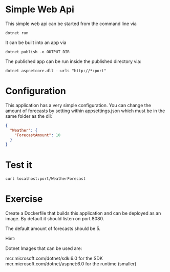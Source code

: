 # Simple Web Api

This simple web api can be started from the command line via
```shell
dotnet run
```

It can be built into an app via
```shell
dotnet publish -o OUTPUT_DIR
```

The published app can be run inside the published directory via:
```shell
dotnet aspnetcore.dll --urls "http://*:port"
```

# Configuration

This application has a very simple configuration. You can change the amount of forecasts by setting within appsettings.json which must be in the same folder as the dll:
```json
{
  "Weather": {
    "ForecastAmount": 10
  }
}
```

# Test it
```shell
curl localhost:port/WeatherForecast
```

# Exercise

Create a Dockerfile that builds this application and can be deployed as an image. By default it should listen on port 8080.

The default amount of forecasts should be 5.

Hint:

Dotnet Images that can be used are:

mcr.microsoft.com/dotnet/sdk:6.0 for the SDK
mcr.microsoft.com/dotnet/aspnet:6.0 for the runtime (smaller)
